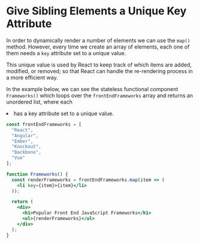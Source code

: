 # Give Sibling Elements a Unique Key Attribute

In order to dynamically render a number of elements we can use the `map()` method. However, every time we create an array of elements, each one of them needs a `key` attribute set to a unique value.

This unique value is used by React to keep track of which items are added, modified, or removed; so that React can handle the re-rendering process in a more efficient way.

In the example below, we can see the stateless functional component `Frameworks()` which loops over the `frontEndFrameworks` array and returns an unordered list, where each <li> has a key attribute set to a unique value.

```jsx
const frontEndFrameworks = [
  "React",
  "Angular",
  "Ember",
  "Knockout",
  "Backbone",
  "Vue"
];

function Frameworks() {
  const renderFrameworks = frontEndFrameworks.map(item => (
    <li key={item}>{item}</li>
  ));

  return (
    <div>
      <h1>Popular Front End JavaScript Frameworks</h1>
      <ul>{renderFrameworks}</ul>
    </div>
  );
}
```
